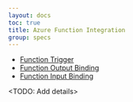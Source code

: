 ```yaml
---
layout: docs
toc: true
title: Azure Function Integration
group: specs
---
```


- [Function Trigger](#function-trigger)
- [Function Output Binding](#function-output-binding)
- [Function Input Binding](#function-input-binding)

<TODO: Add details>